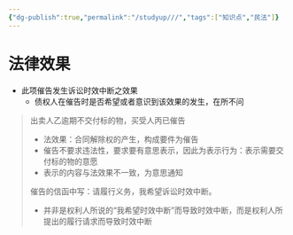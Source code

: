 ```yaml
---
{"dg-publish":true,"permalink":"/studyup///","tags":["知识点","民法"]}
---
```


# 法律效果
- 此项催告发生诉讼时效中断之效果
	- 债权人在催告时是否希望或者意识到该效果的发生，在所不问

>出卖人乙逾期不交付标的物，买受人丙已催告
>- 法效果：合同解除权的产生，构成要件为催告
>- 催告不要求违法性，要求要有意思表示，因此为表示行为：表示需要交付标的物的意愿
>- 表示的内容与法效果不一致，为意思通知
>
>催告的信函中写：请履行义务，我希望诉讼时效中断。
>- 并非是权利人所说的“我希望时效中断”而导致时效中断，而是权利人所提出的履行请求而导致时效中断